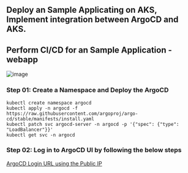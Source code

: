 ## Deploy an Sample Applicating on AKS, Implement integration between ArgoCD and AKS.
## Perform CI/CD for an Sample Application - webapp

![image](https://github.com/tanvir0102/devops-engineering-learn-build-share/assets/8452040/f970c433-3af0-4fef-8dfa-a7ef312b2d64)

### Step 01: Create a Namespace and Deploy the ArgoCD
```shell
kubectl create namespace argocd
kubectl apply -n argocd -f https://raw.githubusercontent.com/argoproj/argo-cd/stable/manifests/install.yaml
kubectl patch svc argocd-server -n argocd -p '{"spec": {"type": "LoadBalancer"}}'
kubectl get svc -n argocd
```
### Step 02: Log in to ArgoCD UI by following the below steps
[ArgoCD Login URL using the Public IP](HTTP://20.24.161.133)
